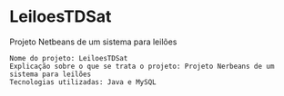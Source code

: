 # LeiloesTDSat
Projeto Netbeans de um sistema para leilões

    Nome do projeto: LeiloesTDSat
    Explicação sobre o que se trata o projeto: Projeto Nerbeans de um sistema para leilões
    Tecnologias utilizadas: Java e MySQL
